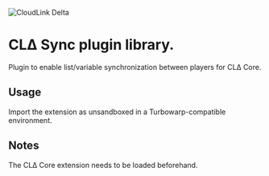![CloudLink Delta](https://github.com/user-attachments/assets/aa2ac9e0-4187-44c4-84be-069242d2b6dc)

# CLΔ Sync plugin library.
Plugin to enable list/variable synchronization between players for CLΔ Core.

## Usage
Import the extension as unsandboxed in a Turbowarp-compatible environment.

## Notes
The CLΔ Core extension needs to be loaded beforehand.
